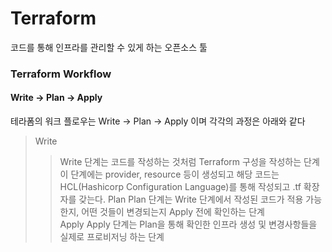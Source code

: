# Terraform
코드를 통해 인프라를 관리할 수 있게 하는 오픈소스 툴

### Terraform Workflow
#### Write -> Plan -> Apply
테라폼의 워크 플로우는 Write -> Plan -> Apply 이며 각각의 과정은 아래와 같다
> Write
>> Write 단계는 코드를 작성하는 것처럼 Terraform 구성을 작성하는 단계  
>> 이 단계에는 provider, resource 등이 생성되고 해당 코드는 HCL(Hashicorp Configuration Language)를 통해 작성되고 .tf 확장자를 갖는다.
> Plan
>> Plan 단계는 Write 단계에서 작성된 코드가 적용 가능한지, 어떤 것들이 변경되는지 Apply 전에 확인하는 단계  
> Apply
>> Apply 단계는 Plan을 통해 확인한 인프라 생성 및 변경사항들을 실제로 프로비저닝 하는 단계  
